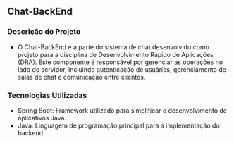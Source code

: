 ## Chat-BackEnd
### Descrição do Projeto
- O Chat-BackEnd é a parte do sistema de chat desenvolvido como projeto para a disciplina de Desenvolvimento Rápido de Aplicações (DRA). Este componente é responsável por gerenciar as operações no lado do servidor, incluindo autenticação de usuários, gerenciamento de salas de chat e comunicação entre clientes.

### Tecnologias Utilizadas
- Spring Boot: Framework utilizado para simplificar o desenvolvimento de aplicativos Java.
- Java: Linguagem de programação principal para a implementação do backend.
